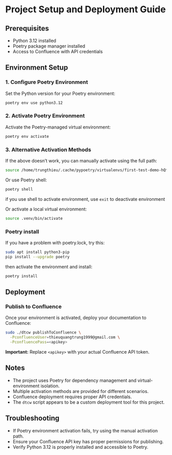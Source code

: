 # Project Setup and Deployment Guide

## Prerequisites

- Python 3.12 installed  
- Poetry package manager installed  
- Access to Confluence with API credentials  

## Environment Setup

### 1. Configure Poetry Environment

Set the Python version for your Poetry environment:

```bash
poetry env use python3.12
```

### 2. Activate Poetry Environment

Activate the Poetry-managed virtual environment:

```bash
poetry env activate
```

### 3. Alternative Activation Methods

If the above doesn’t work, you can manually activate using the full path:

```bash
source /home/trungthieu/.cache/pypoetry/virtualenvs/first-test-demo-hQf9xYdT-py3.12/bin/activate
```

Or use Poetry shell:

```bash
poetry shell
```
if you use shell to activate environment, use ```exit``` to deactivate environment

Or activate a local virtual environment:

```bash
source .venv/bin/activate
```

### Poetry install
If you have a problem with poetry.lock, try this: 

```bash
sudo apt install python3-pip
pip install --upgrade poetry
```
then activate the environment and install:
```bash
poetry install
```


## Deployment

### Publish to Confluence

Once your environment is activated, deploy your documentation to Confluence:

```bash
sudo ./dtcw publishToConfluence \
  -PconfluenceUser=thieuquangtrung1999@gmail.com \
  -PconfluencePass=<apikey>
```

**Important:** Replace `<apikey>` with your actual Confluence API token.

## Notes

- The project uses Poetry for dependency management and virtual-environment isolation.  
- Multiple activation methods are provided for different scenarios.  
- Confluence deployment requires proper API credentials.  
- The `dtcw` script appears to be a custom deployment tool for this project.  

## Troubleshooting

- If Poetry environment activation fails, try using the manual activation path.  
- Ensure your Confluence API key has proper permissions for publishing.  
- Verify Python 3.12 is properly installed and accessible to Poetry.  
